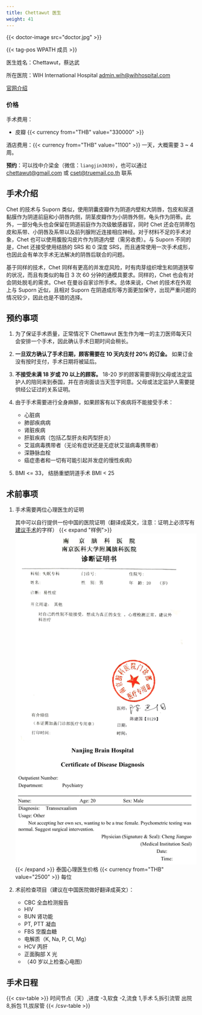 ```yaml
---
title: Chettawut 医生
weight: 41
---
```


{{< doctor-image src="doctor.jpg" >}}

{{< tag-pos WPATH 成员 >}}

医生姓名：Chettawut，蔡达武

所在医院：WIH International Hospital <admin.wih@wihhospital.com>

[官网介绍](http://www.chet-plasticsurgery.com/zh-hans/性别重置手术/)

### 价格

手术费用：

- 皮瓣 {{< currency from="THB" value="330000" >}}

酒店费用：{{< currency from="THB" value="1100" >}} 一天，大概需要 3 ~ 4 周。

**预约**：可以找中介梁金（微信：`liangjin3039`），也可以通过 <chettawut@gmail.com> 或 <cset@truemail.co.th> 联系

## 手术介绍

Chet 的技术与 Suporn 类似，使用阴囊皮瓣作为阴道内壁和大阴唇，包皮和尿道黏膜作为阴道前庭和小阴唇内侧，阴茎皮瓣作为小阴唇外侧，龟头作为阴蒂。此外，一部分龟头也会保留在阴道前庭作为次级敏感器官，同时 Chet 还会在阴蒂包皮和系带、小阴唇及系带以及前列腺附近连接相应神经。对于材料不足的手术对象，Chet 也可以使用腹股沟皮片作为阴道内壁（需另收费）。与 Suporn 不同的是，Chet 还接受使用结肠的 SRS 和 0 深度 SRS，而且通常使用一次手术成形，也因此会有单次手术无法解决的阴唇后联合的问题。

基于同样的技术，Chet 同样有更高的并发症风险，时有肉芽组织增生和阴道狭窄的状况，而且有类似的每日 3 次 60 分钟的通模具要求。同样的，Chet 也会有对会阴处脱毛的需求。Chet 在曼谷自家诊所手术。总体来说，Chet 的技术在外观上与 Suporn 近似，且相对 Suporn 在阴道成形等方面更加保守，出现严重问题的情况较少，因此也是不错的选择。

## 预约事项

1. 为了保证手术质量，正常情况下 Chettawut 医生作为唯一的主刀医师每天只会安排一个手术，因此确认手术日期时间会稍长。

1. **一旦双方确认了手术日期，顾客需要在 10 天内支付 20% 的订金。** 如果订金没有按时支付，手术日期将被延后。

1. **不接受未满 18 岁或 70 以上的顾客。** 18-20 岁的顾客需要得到父母或法定监护人的陪同来到泰国，并在咨询面谈当天签字同意。父母或法定监护人需要提供经公证过的关系证明。

1. 由于手术需要进行全身麻醉，如果顾客有以下疾病将不能接受手术：

    - 心脏病
    - 肺部疾病病
    - 肾脏疾病
    - 肝脏疾病（包括乙型肝炎和丙型肝炎）
    - 艾滋病毒携带者（无论有症状还是无症状艾滋病毒携带者）
    - 深静脉血栓
    - 癌症患者和一切有可能引起并发症的慢性疾病}

1. BMI <= 33， 结肠重塑阴道手术 BMI < 25

## 术前事项

1. 手术需要两位心理医生的证明

    其中可以自行提供一份中国的医院证明（翻译成英文，注意：证明上必须写有<u>建议手术</u>的字样）
    {{< expand "样例">}}![diagnosis](diagnosis.png){{< /expand >}}
    泰国心理医生价格 {{< currency from="THB" value="2500" >}} 每位

1. 术前检查项目（建议在中国医院做好翻译成英文）：

    - CBC 全血检测报告
    - HIV
    - BUN  肾功能
    - PT, PTT 凝血
    - FBS 空腹血糖
    - 电解质（K, Na, P, Cl, Mg）
    - HCV 丙肝
    - 正面胸部 X 光
    - （40 岁以上检查心电图）

## 手术日程

{{< csv-table >}}
时间节点（天）,进度
-3,软食
-2,流食
1,手术
5,拆引流管 出院
8,拆包
11,拔尿管
{{< /csv-table >}}
